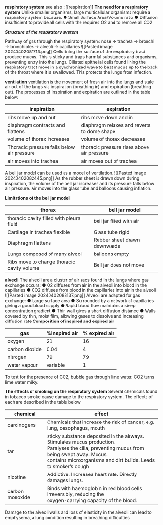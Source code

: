 **respiratory system**
 see also :
 [[respiration]]
 **The need for a respiratory system**
Unlike smaller organisms, large multicellular organisms require a respiratory system because:
● Small Surface Area/Volume ratio
● Diffusion insufficient to provide all cells with the required O2 and to remove all CO2

***Structure of the respiratory system***

Pathway of gas through the respiratory system:
nose → trachea → bronchi → bronchioles → alveoli → capillaries
![[Pasted image 20240402081713.png]]
Cells lining the surface of the respiratory tract produce mucus. This is sticky and traps harmful substances and organisms, preventing entry into the lungs. Ciliated epithelial cells found lining the respiratory tract move in a synchronised wave to beat mucus up to the back of the throat where it is swallowed. This protects the lungs from infection.

**ventilation**
ventilation is the movement of fresh air into the lungs and stale air out of the lungs via inspiration (breathing in) and expiration (breathing out). The processes of inspiration and expiration are outlined in the table below:

| inspiration                                | expiration                                  |
| ------------------------------------------ | ------------------------------------------- |
| ribs move up and out                       | ribs move down and in                       |
| diaphragm contracts and flattens           | diaphragm relaxes and reverts to dome shape |
| volume of thorax increases                 | volume of thorax decreases                  |
| Thoracic pressure falls below air pressure | thoracic pressure rises above air pressure  |
| air moves into trachea                     | air moves out of trachea                    |
A bell jar model can be used as a model of ventilation.
![[Pasted image 20240402082445.png]]
As the rubber sheet is drawn down during inspiration, the volume of the bell jar increases and its pressure falls below air pressure. Air moves into the glass tube and balloons causing inflation.

**Limitations of the bell jar model**


| thorax                                     | bell jar model               |
| ------------------------------------------ | ---------------------------- |
| thoracic cavity filled with pleural fluid  | bell jar filled with air     |
| Cartilage in trachea flexible              | Glass tube rigid             |
| Diaphragm flattens                         | Rubber sheet drawn downwards |
| Lungs composed of many alveoli             | balloons empty               |
| Ribs move to change thoracic cavity volume | Bell jar does not move       |
**alveoli**
The alveoli are a cluster of air sacs found in the lungs where gas exchange occurs:
● O2 diffuses from air in the alveoli into blood in the capillaries
● CO2 diffuses from blood in the capillaries into air in the alveoli
![[Pasted image 20240402083137.png]]
Alveoli are adapted for gas exchange:
● Large surface area
● Surrounded by a network of capillaries giving a good blood supply
● Rapid blood flow maintains a steep concentration gradient
● Thin wall gives a short diffusion distance
● Walls covered by thin, moist film, allowing gases to dissolve and increasing diffusion rate
**Composition of inspired and expired air**

| gas            | %inspired air | % expired air |
| -------------- | ------------- | ------------- |
| oxygen         | 21            | 16            |
| carbon dioxide | 0.04          | 4             |
| nitrogen       | 79            | 79            |
| water vapour   | variable      | 1             |
To test for the presence of CO2, bubble gas through lime water. CO2 turns lime water milky.


**The effects of smoking on the respiratory system**
Several chemicals found in tobacco smoke cause damage to the respiratory system. The effects of
each are described in the table below:

| chemical        | effect                                                                                                                                                                                                            |
| --------------- | ----------------------------------------------------------------------------------------------------------------------------------------------------------------------------------------------------------------- |
| carcinogens     | Chemicals that increase the risk of cancer, e.g. lung, oesophagus, mouth                                                                                                                                          |
| tar             | sticky substance deposited in the airways. Stimulates mucus production.<br>Paralyses the cilia, preventing mucus from being swept away. Mucus<br>contains microorganisms and dirt builds. Leads to smoker’s cough |
| nicotine        | Addictive. Increases heart rate. Directly damages lungs.                                                                                                                                                          |
| carbon monoxide | Binds with haemoglobin in red blood cells irreversibly, reducing the<br>oxygen-carrying capacity of the blood.                                                                                                    |

Damage to the alveoli walls and loss of elasticity in the alveoli can lead to emphysema, a lung condition resulting in breathing difficulties
